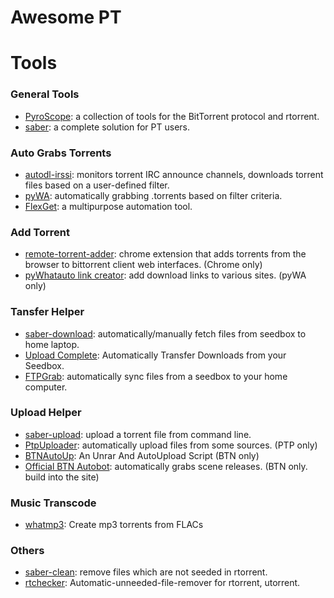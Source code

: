 # Awesome PT

Tools
======

### General Tools

- [PyroScope](http://code.google.com/p/pyroscope): a collection of tools for the BitTorrent protocol and rtorrent.
- [saber](https://github.com/sabersalv/saber): a complete solution for PT users.

### Auto Grabs Torrents

- [autodl-irssi](http://sourceforge.net/projects/autodl-irssi/): monitors torrent IRC announce channels, downloads torrent files based on a user-defined filter.
- [pyWA](http://whatscripts.com/?cat=4): automatically grabbing .torrents based on filter criteria.
- [FlexGet](http://flexget.com/): a multipurpose automation tool.

### Add Torrent 

- [remote-torrent-adder](http://code.google.com/p/remote-torrent-adder): chrome extension that adds torrents from the browser to bittorrent client web interfaces. (Chrome only)
- [pyWhatauto link creator](http://userscripts.org/scripts/show/85457): add download links to various sites. (pyWA only)

### Tansfer Helper

- [saber-download](https://github.com/sabersalv/saber): automatically/manually fetch files from seedbox to home laptop.
- [Upload Complete](https://bitbucket.org/sanguinepenguinx/upload-complete/wiki/Home): Automatically Transfer Downloads from your Seedbox.
- [FTPGrab](http://whatscripts.com/?cat=10): automatically sync files from a seedbox to your home computer.

### Upload Helper

- [saber-upload](http://github.com/sabersalv/saber): upload a torrent file from command line.
- [PtpUploader](https://code.google.com/p/ptpuploader/): automatically upload files from some sources. (PTP only)
- [BTNAutoUp](https://github.com/Mochaka/BTNAutoUp/): An Unrar And AutoUpload Script  (BTN only)
- [Official BTN Autobot](): automatically grabs scene releases. (BTN only. build into the site)

### Music Transcode

- [whatmp3](https://github.com/RecursiveForest/whatmp3): Create mp3 torrents from FLACs 

### Others

- [saber-clean](https://github.com/sabersalv/saber): remove files which are not seeded in rtorrent.
- [rtchecker](https://github.com/gartentisch/rtchecker): Automatic-unneeded-file-remover for rtorrent, utorrent.
